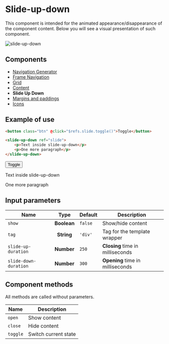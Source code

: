 # Slide-up-down

This component is intended for the animated appearance/disappearance of the component content. Below you will see a visual presentation of such component.

![slide-up-down](https://static.awes.io/docs/slide-up-down.gif)

## Components
- [Navigation Generator](./nav-generator.md)
- [Frame Navigation](./frame-nav.md)
- [Grid](./grid.md)
- [Content](./classes.md)
- **Slide Up Down**
- [Margins and paddings](./margins.md)
- [Icons](./icons.md)


## Example of use

```html
<button class="btn" @click="$refs.slide.toggle()">Toggle</button>

<slide-up-down ref="slide">
    <p>Text inside slide-up-down</p>
    <p>One more paragraph</p>
</slide-up-down>
```

<div class="vue-example">
<button class="btn" @click="$refs.slide.toggle()">Toggle</button>
<slide-up-down ref="slide">
    <p>Text inside slide-up-down</p>
    <p>One more paragraph</p>
</slide-up-down>
</div>


## Input parameters

| Name                  | Type        | Default      | Description                                   |
|-----------------------|:-----------:| -------------|-----------------------------------------------|
| `show`                | **Boolean** | `false`      | Show/hide content                             |
| `tag`                 | **String**  | `'div'`      | Tag for the template wrapper                  |
| `slide-up-duration`   | **Number**  | `250`        | **Closing** time in milliseconds             |
| `slide-down-duration` | **Number**  | `300`        | **Opening** time in milliseconds             |


## Component methods

All methods are called without parameters.

| Name     | Description                   |
|----------|-------------------------------|
| `open`   | Show content                  |
| `close`  | Hide content                  |
| `toggle` | Switch current state          |
